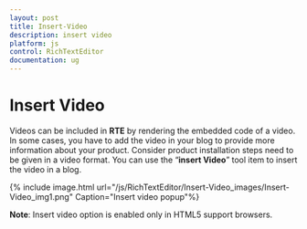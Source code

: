 ```yaml
---
layout: post
title: Insert-Video
description: insert video 
platform: js
control: RichTextEditor
documentation: ug
---
```


# Insert Video 

Videos can be included in **RTE** by rendering the embedded code of a video. In some cases, you have to add the video in your blog to provide more information about your product. Consider product installation steps need to be given in a video format. You can use the “**insert Video**” tool item to insert the video in a blog.

{% include image.html url="/js/RichTextEditor/Insert-Video_images/Insert-Video_img1.png" Caption="Insert video popup"%}

 **Note**: Insert video option is enabled only in HTML5 support browsers.





